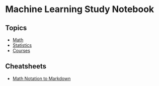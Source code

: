 # Machine Learning Study Notebook

## Topics

- [Math](math)
- [Statistics](statistics)
- [Courses](courses)


## Cheatsheets
- [Math Notation to Markdown](https://www.upyesp.org/posts/makrdown-vscode-math-notation/)

